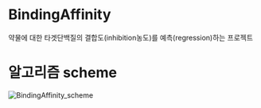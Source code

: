 # BindingAffinity
약물에 대한 타겟단백질의 결합도(inhibition농도)를 예측(regression)하는 프로젝트

알고리즘 scheme
=================
![BindingAffinity_scheme](https://user-images.githubusercontent.com/77091029/104141447-35888180-53fa-11eb-8ddd-0912517b9e55.png)
